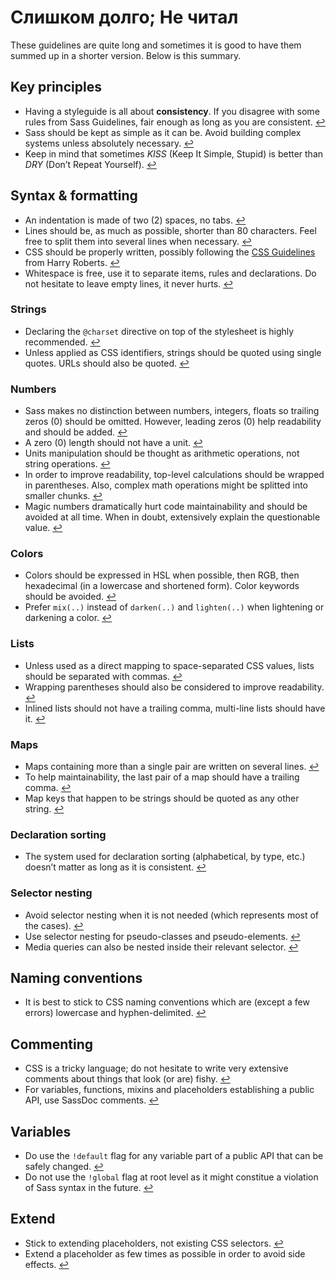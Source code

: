
# Слишком долго; Не читал

<!-- TODO translate -->These guidelines are quite long and sometimes it is good to have them summed up in a shorter version. Below is this summary.

## Key principles

* Having a styleguide is all about **consistency**. If you disagree with some rules from Sass Guidelines, fair enough as long as you are consistent. [↩](#why-a-styleguide)
* Sass should be kept as simple as it can be. Avoid building complex systems unless absolutely necessary. [↩](#key-principles)
* Keep in mind that sometimes *KISS* (Keep It Simple, Stupid) is better than *DRY* (Don’t Repeat Yourself). [↩](#key-principles)

## Syntax & formatting

* An indentation is made of two (2) spaces, no tabs. [↩](#syntax--formatting)
* Lines should be, as much as possible, shorter than 80 characters. Feel free to split them into several lines when necessary. [↩](#syntax--formatting)
* CSS should be properly written, possibly following the [CSS Guidelines](http://cssguidelin.es) from Harry Roberts. [↩](#syntax--formatting)
* Whitespace is free, use it to separate items, rules and declarations. Do not hesitate to leave empty lines, it never hurts. [↩](#syntax--formatting)

### Strings

* Declaring the `@charset` directive on top of the stylesheet is highly recommended. [↩](#encoding)
* Unless applied as CSS identifiers, strings should be quoted using single quotes. URLs should also be quoted. [↩](#strings-as-css-values)

### Numbers

* Sass makes no distinction between numbers, integers, floats so trailing zeros (0) should be omitted. However, leading zeros (0) help readability and should be added. [↩](#zeros)
* A zero (0) length should not have a unit. [↩](#units)
* Units manipulation should be thought as arithmetic operations, not string operations. [↩](#units)
* In order to improve readability, top-level calculations should be wrapped in parentheses. Also, complex math operations might be splitted into smaller chunks. [↩](#calculations)
* Magic numbers dramatically hurt code maintainability and should be avoided at all time. When in doubt, extensively explain the questionable value. [↩](#magic-numbers)

### Colors

* Colors should be expressed in HSL when possible, then RGB, then hexadecimal (in a lowercase and shortened form). Color keywords should be avoided. [↩](#color-formats)
* Prefer `mix(..)` instead of `darken(..)` and `lighten(..)` when lightening or darkening a color. [↩](#lightening-and-darkening-colors)

### Lists

* Unless used as a direct mapping to space-separated CSS values, lists should be separated with commas. [↩](#lists)
* Wrapping parentheses should also be considered to improve readability. [↩](#lists)
* Inlined lists should not have a trailing comma, multi-line lists should have it. [↩](#lists)

### Maps

* Maps containing more than a single pair are written on several lines. [↩](#maps)
* To help maintainability, the last pair of a map should have a trailing comma. [↩](#maps)
* Map keys that happen to be strings should be quoted as any other string. [↩](#maps)

### Declaration sorting

* The system used for declaration sorting (alphabetical, by type, etc.) doesn’t matter as long as it is consistent. [↩](#declaration-sorting)

### Selector nesting

* Avoid selector nesting when it is not needed (which represents most of the cases). [↩](#selector-nesting)
* Use selector nesting for pseudo-classes and pseudo-elements. [↩](#selector-nesting)
* Media queries can also be nested inside their relevant selector. [↩](#selector-nesting)

## Naming conventions

* It is best to stick to CSS naming conventions which are (except a few errors) lowercase and hyphen-delimited. [↩](#naming-conventions)

## Commenting

* CSS is a tricky language; do not hesitate to write very extensive comments about things that look (or are) fishy. [↩](#commenting)
* For variables, functions, mixins and placeholders establishing a public API, use SassDoc comments. [↩](#documentation)

## Variables

* Do use the `!default` flag for any variable part of a public API that can be safely changed. [↩](#default-flag)
* Do not use the `!global` flag at root level as it might constitue a violation of Sass syntax in the future. [↩](#global-flag)

## Extend

* Stick to extending placeholders, not existing CSS selectors. [↩](#extend)
* Extend a placeholder as few times as possible in order to avoid side effects. [↩](#extend)
